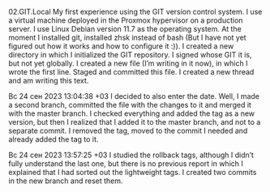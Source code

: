 02.GIT.Local 
My first experience using the GIT version control system.
I use a virtual machine deployed in the Proxmox hypervisor on a production server.
I use Linux Debian version 11.7 as the operating system.
At the moment I installed git, installed zhsk instead of bash (But I have not yet figured out how it
works and how to configure it :)). I created a new directory in which I initialized the GIT repository.
I signed whose GIT it is, but not yet globally. I created a new file (I’m writing in it now), in which
I wrote the first line. Staged and committed this file. I created a new thread and am writing this text.

Вс 24 сен 2023 13:04:38 +03
I decided to also enter the date. Well, I made a second branch, committed the file with the changes 
to it and merged it with the master branch. I checked everything and added the tag as a new version, 
but then I realized that I added it to the master branch, and not to a separate commit. 
I removed the tag, moved to the commit I needed and already added the tag to it.

Вс 24 сен 2023 13:57:25 +03
I studied the rollback tags, although I didn’t fully understand the last one, but there is no previous 
report in which I explained that I had sorted out the lightweight tags. 
I created two commits in the new branch and reset them.

